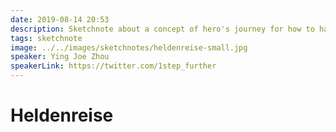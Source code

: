 ```yaml
---
date: 2019-08-14 20:53
description: Sketchnote about a concept of hero's journey for how to handle change
tags: sketchnote
image: ../../images/sketchnotes/heldenreise-small.jpg
speaker: Ying Joe Zhou
speakerLink: https://twitter.com/1step_further
---
```


# Heldenreise
